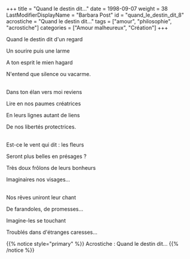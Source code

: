 +++
title = "Quand le destin dit..."
date = 1998-09-07
weight = 38
LastModifierDisplayName = "Barbara Post"
id = "quand_le_destin_dit_8"
acrostiche = "Quand le destin dit..."
tags = ["amour", "philosophie", "acrostiche"]
categories = ["Amour malheureux", "Création"]
+++

Quand le destin dit d'un regard

Un sourire puis une larme

A ton esprit le mien hagard

N'entend que silence ou vacarme.

 \
Dans ton élan vers moi reviens

Lire en nos paumes créatrices

En leurs lignes autant de liens

De nos libertés protectrices.

 \
Est-ce le vent qui dit : les fleurs

Seront plus belles en présages ?

Très doux frôlons de leurs bonheurs

Imaginaires nos visages...

 \
Nos rêves uniront leur chant

De farandoles, de promesses...

Imagine-les se touchant

Troublés dans d'étranges caresses...

{{% notice style="primary" %}}
Acrostiche : Quand le destin dit...
{{% /notice %}}
